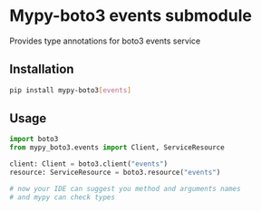 # Mypy-boto3 events submodule

Provides type annotations for boto3 events service

## Installation

```bash
pip install mypy-boto3[events]
```

## Usage

```python
import boto3
from mypy_boto3.events import Client, ServiceResource

client: Client = boto3.client("events")
resource: ServiceResource = boto3.resource("events")

# now your IDE can suggest you method and arguments names
# and mypy can check types
```

